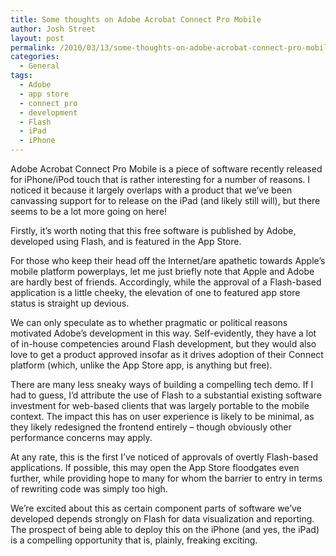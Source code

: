 ```yaml
---
title: Some thoughts on Adobe Acrobat Connect Pro Mobile
author: Josh Street
layout: post
permalink: /2010/03/13/some-thoughts-on-adobe-acrobat-connect-pro-mobile/
categories:
  - General
tags:
  - Adobe
  - app store
  - connect pro
  - development
  - Flash
  - iPad
  - iPhone
---
```

Adobe Acrobat Connect Pro Mobile is a piece of software recently released for iPhone/iPod touch that is rather interesting for a number of reasons. I noticed it because it largely overlaps with a product that we&#8217;ve been canvassing support for to release on the iPad (and likely still will), but there seems to be a lot more going on here!

Firstly, it&#8217;s worth noting that this free software is published by Adobe, developed using Flash, and is featured in the App Store.

For those who keep their head off the Internet/are apathetic towards Apple&#8217;s mobile platform powerplays, let me just briefly note that Apple and Adobe are hardly best of friends. Accordingly, while the approval of a Flash-based application is a little cheeky, the elevation of one to featured app store status is straight up devious.

We can only speculate as to whether pragmatic or political reasons motivated Adobe&#8217;s development in this way. Self-evidently, they have a lot of in-house competencies around Flash development, but they would also love to get a product approved insofar as it drives adoption of their Connect platform (which, unlike the App Store app, is anything but free).

There are many less sneaky ways of building a compelling tech demo. If I had to guess, I&#8217;d attribute the use of Flash to a substantial existing software investment for web-based clients that was largely portable to the mobile context. The impact this has on user experience is likely to be minimal, as they likely redesigned the frontend entirely &#8211; though obviously other performance concerns may apply.

At any rate, this is the first I&#8217;ve noticed of approvals of overtly Flash-based applications. If possible, this may open the App Store floodgates even further, while providing hope to many for whom the barrier to entry in terms of rewriting code was simply too high.

We&#8217;re excited about this as certain component parts of software we&#8217;ve developed depends strongly on Flash for data visualization and reporting. The prospect of being able to deploy this on the iPhone (and yes, the iPad) is a compelling opportunity that is, plainly, freaking exciting.